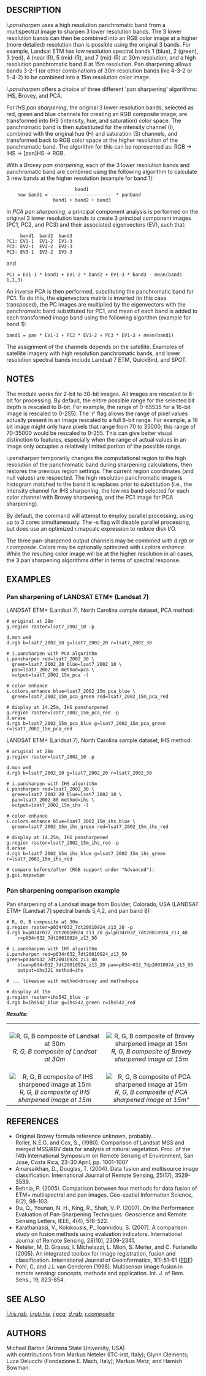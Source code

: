 ## DESCRIPTION

*i.pansharpen* uses a high resolution panchromatic band from a
multispectral image to sharpen 3 lower resolution bands. The 3 lower
resolution bands can then be combined into an RGB color image at a
higher (more detailed) resolution than is possible using the original 3
bands. For example, Landsat ETM has low resolution spectral bands 1
(blue), 2 (green), 3 (red), 4 (near IR), 5 (mid-IR), and 7 (mid-IR) at
30m resolution, and a high resolution panchromatic band 8 at 15m
resolution. Pan sharpening allows bands 3-2-1 (or other combinations of
30m resolution bands like 4-3-2 or 5-4-2) to be combined into a 15m
resolution color image.

*i.pansharpen* offers a choice of three different 'pan sharpening'
algorithms: IHS, Brovey, and PCA.

For *IHS pan sharpening*, the original 3 lower resolution bands,
selected as red, green and blue channels for creating an RGB composite
image, are transformed into IHS (intensity, hue, and saturation) color
space. The panchromatic band is then substituted for the intensity
channel (I), combined with the original hue (H) and saturation (S)
channels, and transformed back to RGB color space at the higher
resolution of the panchromatic band. The algorithm for this can be
represented as: RGB -\> IHS -\> \[pan\]HS -\> RGB.

With a *Brovey pan sharpening*, each of the 3 lower resolution bands and
panchromatic band are combined using the following algorithm to
calculate 3 new bands at the higher resolution (example for band 1):

```shell
                         band1
    new band1 = ----------------------- * panband
                 band1 + band2 + band3
```

In *PCA pan sharpening*, a principal component analysis is performed on
the original 3 lower resolution bands to create 3 principal component
images (PC1, PC2, and PC3) and their associated eigenvectors (EV), such
that:

```shell
     band1  band2  band3
PC1: EV1-1  EV1-2  EV1-3
PC2: EV2-1  EV2-2  EV2-3
PC3: EV3-1  EV3-2  EV3-3
```

and

```shell
PC1 = EV1-1 * band1 + EV1-2 * band2 + EV1-3 * band3 - mean(bands 1,2,3)
```

An inverse PCA is then performed, substituting the panchromatic band for
PC1. To do this, the eigenvectors matrix is inverted (in this case
transposed), the PC images are multiplied by the eigenvectors with the
panchromatic band substituted for PC1, and mean of each band is added to
each transformed image band using the following algorithm (example for
band 1):

```shell
band1 = pan * EV1-1 + PC2 * EV1-2 + PC3 * EV1-3 + mean(band1)
```

The assignment of the channels depends on the satellite. Examples of
satellite imagery with high resolution panchromatic bands, and lower
resolution spectral bands include Landsat 7 ETM, QuickBird, and SPOT.

## NOTES

The module works for 2-bit to 30-bit images. All images are rescaled to
8-bit for processing. By default, the entire possible range for the
selected bit depth is rescaled to 8-bit. For example, the range of
0-65535 for a 16-bit image is rescaled to 0-255). The 'r' flag allows
the range of pixel values actually present in an image rescaled to a
full 8-bit range. For example, a 16 bit image might only have pixels
that range from 70 to 35000; this range of 70-35000 would be rescaled to
0-255. This can give better visual distinction to features, especially
when the range of actual values in an image only occupies a relatively
limited portion of the possible range.

i.pansharpen temporarily changes the computational region to the high
resolution of the panchromatic band during sharpening calculations, then
restores the previous region settings. The current region coordinates
(and null values) are respected. The high resolution panchromatic image
is histogram matched to the band it is replaces prior to substitution
(i.e., the intensity channel for IHS sharpening, the low res band
selected for each color channel with Brovey sharpening, and the PC1
image for PCA sharpening).

By default, the command will attempt to employ parallel processing,
using up to 3 cores simultaneously. The -s flag will disable parallel
processing, but does use an optimized r.mapcalc expression to reduce
disk I/O.

The three pan-sharpened output channels may be combined with *d.rgb* or
*r.composite*. Colors may be optionally optimized with
*i.colors.enhance*. While the resulting color image will be at the
higher resolution in all cases, the 3 pan sharpening algorithms differ
in terms of spectral response.

## EXAMPLES

### Pan sharpening of LANDSAT ETM+ (Landsat 7)

LANDSAT ETM+ (Landsat 7), North Carolina sample dataset, PCA method:

```shell
# original at 28m
g.region raster=lsat7_2002_10 -p

d.mon wx0
d.rgb b=lsat7_2002_10 g=lsat7_2002_20 r=lsat7_2002_30

# i.pansharpen with PCA algorithm
i.pansharpen red=lsat7_2002_30 \
  green=lsat7_2002_20 blue=lsat7_2002_10 \
  pan=lsat7_2002_80 method=pca \
  output=lsat7_2002_15m_pca -l

# color enhance
i.colors.enhance blue=lsat7_2002_15m_pca_blue \
  green=lsat7_2002_15m_pca_green red=lsat7_2002_15m_pca_red

# display at 14.25m, IHS pansharpened
g.region raster=lsat7_2002_15m_pca_red -p
d.erase
d.rgb b=lsat7_2002_15m_pca_blue g=lsat7_2002_15m_pca_green r=lsat7_2002_15m_pca_red
```

LANDSAT ETM+ (Landsat 7), North Carolina sample dataset, IHS method:

```shell
# original at 28m
g.region raster=lsat7_2002_10 -p

d.mon wx0
d.rgb b=lsat7_2002_10 g=lsat7_2002_20 r=lsat7_2002_30

# i.pansharpen with IHS algorithm
i.pansharpen red=lsat7_2002_30 \
  green=lsat7_2002_20 blue=lsat7_2002_10 \
  pan=lsat7_2002_80 method=ihs \
  output=lsat7_2002_15m_ihs -l

# color enhance
i.colors.enhance blue=lsat7_2002_15m_ihs_blue \
  green=lsat7_2002_15m_ihs_green red=lsat7_2002_15m_ihs_red

# display at 14.25m, IHS pansharpened
g.region raster=lsat7_2002_15m_ihs_red -p
d.erase
d.rgb b=lsat7_2002_15m_ihs_blue g=lsat7_2002_15m_ihs_green r=lsat7_2002_15m_ihs_red

# compare before/after (RGB support under "Advanced"):
g.gui.mapswipe
```

### Pan sharpening comparison example

Pan sharpening of a Landsat image from Boulder, Colorado, USA (LANDSAT
ETM+ \[Landsat 7\] spectral bands 5,4,2, and pan band 8):

```shell
# R, G, B composite at 30m
g.region raster=p034r032_7dt20010924_z13_20 -p
d.rgb b=p034r032_7dt20010924_z13_20 g=lp034r032_7dt20010924_z13_40
    r=p034r032_7dt20010924_z13_50

# i.pansharpen with IHS algorithm
i.pansharpen red=p034r032_7dt20010924_z13_50 green=p034r032_7dt20010924_z13_40
    blue=p034r032_7dt20010924_z13_20 pan=p034r032_7dp20010924_z13_80
    output=ihs321 method=ihs

# ... likewise with method=brovey and method=pca

# display at 15m
g.region raster=ihs542_blue -p
d.rgb b=ihs542_blue g=ihs542_green r=ihs542_red
```

***Results:***

<table data-border="1">
<colgroup>
<col style="width: 50%" />
<col style="width: 50%" />
</colgroup>
<tbody>
<tr class="odd">
<td style="text-align: center;"> <img
src="i_pansharpen_rgb_landsat542.jpg"
alt="R, G, B composite of Landsat at 30m" /><br />
<em>R, G, B composite of Landsat at 30m</em></td>
<td style="text-align: center;"> <img
src="i_pansharpen_rgb_brovey542.jpg"
alt="R, G, B composite of Brovey sharpened image at 15m" /><br />
<em>R, G, B composite of Brovey sharpened image at 15m</em></td>
</tr>
<tr class="even">
<td style="text-align: center;"> <img src="i_pansharpen_rgb_ihs542.jpg"
alt="R, G, B composite of IHS sharpened image at 15m" /><br />
<em>R, G, B composite of IHS sharpened image at 15m</em></td>
<td style="text-align: center;"> <img src="i_pansharpen_rgb_pca542.jpg"
alt="R, G, B composite of PCA sharpened image at 15m" /><br />
<em>R, G, B composite of PCA sharpened image at 15m"</em></td>
</tr>
</tbody>
</table>

  

## REFERENCES

- Original Brovey formula reference unknown, probably...  
  Roller, N.E.G. and Cox, S., (1980). Comparison of Landsat MSS and
  merged MSS/RBV data for analysis of natural vegetation. Proc. of the
  14th International Symposium on Remote Sensing of Environment, San
  Jose, Costa Rica, 23-30 April, pp. 1001-1007
- Amarsaikhan, D., Douglas, T. (2004). Data fusion and multisource image
  classification. International Journal of Remote Sensing, 25(17),
  3529-3539.
- Behnia, P. (2005). Comparison between four methods for data fusion of
  ETM+ multispectral and pan images. Geo-spatial Information Science,
  8(2), 98-103.
- Du, Q., Younan, N. H., King, R., Shah, V. P. (2007). On the
  Performance Evaluation of Pan-Sharpening Techniques. Geoscience and
  Remote Sensing Letters, IEEE, 4(4), 518-522.
- Karathanassi, V., Kolokousis, P., Ioannidou, S. (2007). A comparison
  study on fusion methods using evaluation indicators. International
  Journal of Remote Sensing, 28(10), 2309-2341.
- Neteler, M, D. Grasso, I. Michelazzi, L. Miori, S. Merler, and C.
  Furlanello (2005). An integrated toolbox for image registration,
  fusion and classification. International Journal of Geoinformatics,
  1(1):51-61
  ([PDF](https://neteler.org/wp-content/uploads/neteler/papers/neteler2005_IJG_051-061_draft.pdf))
- Pohl, C, and J.L van Genderen (1998). Multisensor image fusion in
  remote sensing: concepts, methods and application. Int. J. of Rem.
  Sens., 19, 823-854.

## SEE ALSO

*[i.his.rgb](i.his.rgb.md), [i.rgb.his](i.rgb.his.md),
[i.pca](i.pca.md), [d.rgb](d.rgb.md), [r.composite](r.composite.md)*

## AUTHORS

Michael Barton (Arizona State University, USA)  
with contributions from Markus Neteler (ITC-irst, Italy); Glynn
Clements; Luca Delucchi (Fondazione E. Mach, Italy); Markus Metz; and
Hamish Bowman.
